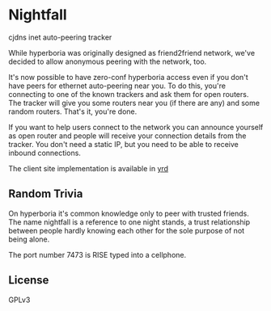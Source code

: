 Nightfall
=========

cjdns inet auto-peering tracker

While hyperboria was originally designed as friend2friend network, we've decided to allow anonymous peering with the network, too.

It's now possible to have zero-conf hyperboria access even if you don't have peers for ethernet auto-peering near you. To do this, you're connecting to one of the known trackers and ask them for open routers. The tracker will give you some routers near you (if there are any) and some random routers. That's it, you're done.

If you want to help users connect to the network you can announce yourself as open router and people will receive your connection details from the tracker. You don't need a static IP, but you need to be able to receive inbound connections.

The client site implementation is available in [yrd](https://github.com/kpcyrd/yrd)

Random Trivia
-------------

On hyperboria it's common knowledge only to peer with trusted friends. The name nightfall is a reference to one night stands, a trust relationship between people hardly knowing each other for the sole purpose of not being alone.

The port number 7473 is RISE typed into a cellphone.

License
-------

GPLv3

